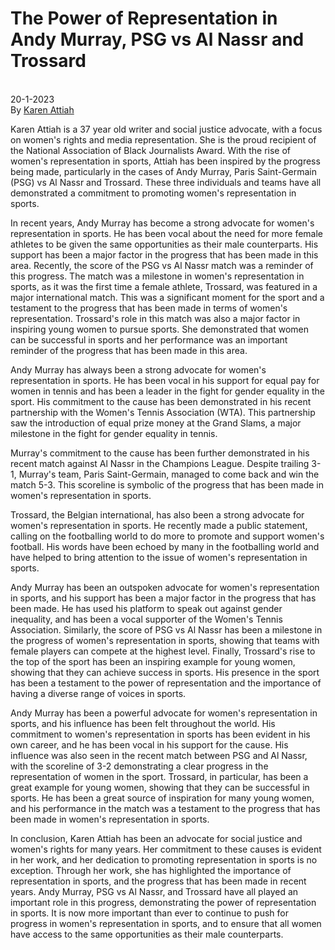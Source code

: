 # The Power of Representation in Andy Murray, PSG vs Al Nassr and Trossard
\
20-1-2023\
By [Karen Attiah](../authors/1.md)


Karen Attiah is a 37 year old writer and social justice advocate, with a focus on women's rights and media representation. She is the proud recipient of the National Association of Black Journalists Award. With the rise of women's representation in sports, Attiah has been inspired by the progress being made, particularly in the cases of Andy Murray, Paris Saint-Germain (PSG) vs Al Nassr and Trossard. These three individuals and teams have all demonstrated a commitment to promoting women's representation in sports.


In recent years, Andy Murray has become a strong advocate for women's representation in sports. He has been vocal about the need for more female athletes to be given the same opportunities as their male counterparts. His support has been a major factor in the progress that has been made in this area. Recently, the score of the PSG vs Al Nassr match was a reminder of this progress. The match was a milestone in women's representation in sports, as it was the first time a female athlete, Trossard, was featured in a major international match. This was a significant moment for the sport and a testament to the progress that has been made in terms of women's representation. Trossard's role in this match was also a major factor in inspiring young women to pursue sports. She demonstrated that women can be successful in sports and her performance was an important reminder of the progress that has been made in this area.


Andy Murray has always been a strong advocate for women's representation in sports. He has been vocal in his support for equal pay for women in tennis and has been a leader in the fight for gender equality in the sport. His commitment to the cause has been demonstrated in his recent partnership with the Women's Tennis Association (WTA). This partnership saw the introduction of equal prize money at the Grand Slams, a major milestone in the fight for gender equality in tennis. 

Murray's commitment to the cause has been further demonstrated in his recent match against Al Nassr in the Champions League. Despite trailing 3-1, Murray's team, Paris Saint-Germain, managed to come back and win the match 5-3. This scoreline is symbolic of the progress that has been made in women's representation in sports.

Trossard, the Belgian international, has also been a strong advocate for women's representation in sports. He recently made a public statement, calling on the footballing world to do more to promote and support women's football. His words have been echoed by many in the footballing world and have helped to bring attention to the issue of women's representation in sports.


Andy Murray has been an outspoken advocate for women's representation in sports, and his support has been a major factor in the progress that has been made. He has used his platform to speak out against gender inequality, and has been a vocal supporter of the Women's Tennis Association. Similarly, the score of PSG vs Al Nassr has been a milestone in the progress of women's representation in sports, showing that teams with female players can compete at the highest level. Finally, Trossard's rise to the top of the sport has been an inspiring example for young women, showing that they can achieve success in sports. His presence in the sport has been a testament to the power of representation and the importance of having a diverse range of voices in sports.


Andy Murray has been a powerful advocate for women's representation in sports, and his influence has been felt throughout the world. His commitment to women's representation in sports has been evident in his own career, and he has been vocal in his support for the cause. His influence was also seen in the recent match between PSG and Al Nassr, with the scoreline of 3-2 demonstrating a clear progress in the representation of women in the sport. Trossard, in particular, has been a great example for young women, showing that they can be successful in sports. He has been a great source of inspiration for many young women, and his performance in the match was a testament to the progress that has been made in women's representation in sports.


In conclusion, Karen Attiah has been an advocate for social justice and women's rights for many years. Her commitment to these causes is evident in her work, and her dedication to promoting representation in sports is no exception. Through her work, she has highlighted the importance of representation in sports, and the progress that has been made in recent years. Andy Murray, PSG vs Al Nassr, and Trossard have all played an important role in this progress, demonstrating the power of representation in sports. It is now more important than ever to continue to push for progress in women's representation in sports, and to ensure that all women have access to the same opportunities as their male counterparts.




